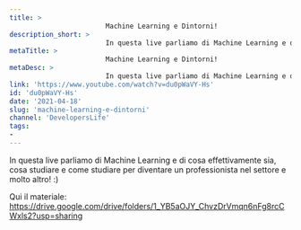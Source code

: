 ```yaml
---
title: > 
                        Machine Learning e Dintorni!
description_short: > 
                        In questa live parliamo di Machine Learning e di cosa effettivamente sia, cosa studiare e come studiare per diventare un ...
metaTitle: > 
                        Machine Learning e Dintorni!
metaDesc: > 
                        In questa live parliamo di Machine Learning e di cosa effettivamente sia, cosa studiare e come studiare per diventare un ...
link: 'https://www.youtube.com/watch?v=du0pWaVY-Hs'
id: 'du0pWaVY-Hs'
date: '2021-04-18'
slug: 'machine-learning-e-dintorni'
channel: 'DevelopersLife'
tags: 
- 
---
```

In questa live parliamo di Machine Learning e di cosa effettivamente sia, cosa studiare e come studiare per diventare un professionista nel settore e molto altro! :)

Qui il materiale: https://drive.google.com/drive/folders/1_YB5aOJY_ChvzDrVmqn6nFg8rcCWxls2?usp=sharing